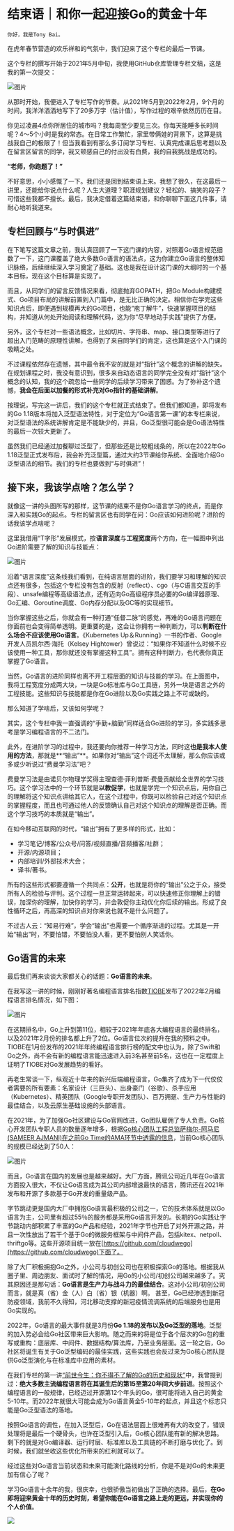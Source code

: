 # 结束语｜和你一起迎接Go的黄金十年

    你好，我是Tony Bai。

在虎年春节营造的欢乐祥和的气氛中，我们迎来了这个专栏的最后一节课。

这个专栏的撰写开始于2021年5月中旬，我使用GitHub仓库管理专栏文稿，这是我的第一次提交：

![图片](https://static001.geekbang.org/resource/image/de/62/de2a005cb6bd57c9b9cb004d2fe20362.png?wh=1068x252)

从那时开始，我便进入了专栏写作的节奏。从2021年5月到2022年2月，9个月的时间，我洋洋洒洒地写下了20多万字（估计值），写作过程的艰辛依然历历在目。

你见过凌晨4点你所居住的城市吗？我每周至少要见三次。你每天能睡多长时间呢？4～5个小时是我的常态。在日常工作繁忙，家里带俩娃的背景下，这算是挑战我自己的极限了！但当我看到有那么多订阅学习专栏、认真完成课后思考题以及在留言区留言的同学，我又顿感自己的付出没有白费，我的自我挑战是成功的。

**“老师，你跑题了！”**

不好意思，小小感慨了一下。我们还是回到结束语上来。我想了很久，在这最后一讲里，还能给你说点什么呢？人生大道理？职涯规划建议？轻松的、搞笑的段子？可惜这些我都不擅长。最后，我决定借着这篇结束语，和你聊聊下面这几件事，请耐心地听我道来。

## 专栏回顾与“与时俱进”

在下笔写这篇文章之前，我认真回顾了一下这门课的内容，对照着Go语言规范细数了一下，这门课覆盖了绝大多数Go语言的语法点，这为你建立Go语言的整体知识脉络，后续继续深入学习奠定了基础。这也是我在设计这门课的大纲时的一个基本目标，现在这个目标算是实现了。

而且，从同学们的留言反馈情况来看，彻底抛弃GOPATH，把Go Module构建模式、Go项目布局的讲解前置到入门篇中，是无比正确的决定。相信你在学完这些知识点后，即便遇到规模再大的Go项目，也能“庖丁解牛”，快速掌握项目的结构，并知道从何处开始阅读和理解代码，这为你“尽早地动手实践”提供了方便。

另外，这个专栏对一些语法概念，比如切片、字符串、map、接口类型等进行了超出入门范畴的原理性讲解，也得到了来自同学们的肯定，这也算是这个入门课的吸睛之处。

不过课程依然存在遗憾，其中最令我不安的就是对“指针”这个概念的讲解的缺失。在规划课程之时，我没有意识到，很多来自动态语言的同学完全没有对“指针”这个概念的认知，我的这个疏忽给一些同学的后续学习带来了困惑。为了弥补这个遗憾，**我会在后面以加餐的形式补充对Go指针的基础讲解**。

按理说，写完这一讲后，我们的这个专栏就正式结束了。但我们都知道，即将发布的Go 1.18版本将加入泛型语法特性，对于定位为“Go语言第一课”的本专栏来说，对泛型语法的系统讲解肯定是不能缺少的，并且，Go泛型很可能会是Go语法特性的最后一次较大更新了。

虽然我们已经通过加餐聊过泛型了，但那些还是比较粗线条的，所以在2022年Go 1.18泛型正式发布后，我会补充泛型篇，通过大约3节课给你系统、全面地介绍Go泛型语法的细节。我们的专栏也要做到“与时俱进”！

## 接下来，我该学点啥？怎么学？

就像这一讲的头图所写的那样，这节课的结束不是你Go语言学习的终点，而是你深入和实践Go的起点。专栏的留言区也有同学在问：Go应该如何进阶呢？进阶的话我该学点啥呢？

这里我借用“T字形”发展模式，按**语言深度**与**工程宽度**两个方向，在一幅图中列出Go进阶需要了解的知识与技能点：

![图片](https://static001.geekbang.org/resource/image/e4/d6/e42620d46eb73692d9c5c1479d6244d6.jpg?wh=1920x1047)

沿着“语言深度”这条线我们看到，在纯语言层面的进阶，我们要学习和理解的知识点还有很多，包括这个专栏没有包含的反射（reflect）、cgo（与C语言交互的手段）、unsafe编程等高级语法点，还有迈向Go高级程序员必要的Go编译器原理、Go汇编、Goroutine调度、Go内存分配以及GC等的实现细节。

当你掌握这些之后，你就会有一种打通“任督二脉”的感觉，再难的Go语言问题在你面前也会变得简单透明。更重要的是，这会让你拥有一种判断力，可以**判断在什么场合不应该使用Go语言**。《Kubernetes Up＆Running》一书的作者、Google开发人员凯尔西·海托（Kelsey Hightower）曾说过：“如果你不知道什么时候不应该使用一种工具，那你就还没有掌握这种工具”。拥有这种判断力，也代表你真正掌握了Go语言。

当然，Go语言的进阶同样也离不开工程层面的知识与技能的学习。在上面图中，我将工程宽度分成两大块，一块是Go标准库与Go工具链，另外一块是语言之外的工程技能。这些知识与技能都是你在Go进阶以及Go实践之路上不可或缺的。

那么知道了学啥后，又该如何学呢？

其实，这个专栏中我一直强调的“手勤+脑勤”同样适合Go进阶的学习，多实践多思考是学习编程语言的不二法门。

此外，在进阶学习的过程中，我还要向你推荐一种学习方法，同时这**也是我本人使用的方法**，那就是**“输出”**。如果你对“输出”这个词还不太理解，那么你应该或多或少听说过“费曼学习法”吧？

费曼学习法是由诺贝尔物理学奖得主理查德·菲利普斯·费曼贡献给全世界的学习技巧。这个学习法中的一个环节就是**以教促学**，也就是学完一个知识点后，用你自己的理解将这个知识点讲给其它人，在这个过程中，你既可以检验自己对这个知识点的掌握程度，而且也可通过他人的反馈确认自己对这个知识点的理解是否正确。而这个学习技巧的本质就是“输出”。

在如今移动互联网的时代，“输出”拥有了更多样的形式，比如：

*   学习笔记/博客/公众号/问答/视频直播/音频播客/社群；
*   开源/内源项目；
*   内部培训/外部技术大会；
*   译书/著书。

所有的这些形式都要遵循一个共同点：**公开**，也就是将你的“输出”公之于众，接受所有人的检验与评判。这个过程一旦正常运转起来，可以快速修正你理解上的错误，加深你的理解，加快你的学习，并会敦促你主动优化你后续的输出。形成了良性循环之后，再高深的知识点对你来说也就不是什么问题了。

不过古人云：“知易行难”，学会“输出”也需要一个循序渐进的过程。尤其是一开始“输出”时，不要怕错，不要怕没人看，更不要怕别人笑话你。

## Go语言的未来

最后我们再来谈谈大家都关心的话题：**Go语言的未来**。

在我写这一讲的时候，刚刚好著名编程语言排名指数[TIOBE](https://www.tiobe.com/tiobe-index/)发布了2022年2月编程语言排名情况，如下图：

![图片](https://static001.geekbang.org/resource/image/71/0b/715a7e555baa58dbf9279b51d95acb0b.png?wh=1916x1486)

在这期排名中，Go上升到第11位，相较于2021年年底各大编程语言的最终排名，以及2021年2月份的排名都上升了2位。Go语言位次的提升在我的预料之中。TIOBE在1月份发布的2021年年终编程语言排行榜的配文中也认为，除了Swift和Go之外，尚不会有新的编程语言能迅速进入前3名甚至前5名，这也在一定程度上证明了TIOBE对Go发展趋势的看好。

再老生常谈一下，纵观近十年来的新兴后端编程语言，Go集齐了成为下一代佼佼者需要的所有要素：名家设计（三巨头）、出身豪门（谷歌）、杀手应用（Kubernetes）、精英团队（Google专职开发团队）、百万拥趸、生产力与性能的最佳结合，以及云原生基础设施的头部语言。

在2021年，为了加强Go社区建设与Go官网改进，Go团队雇佣了专人负责。Go核心开发团队专职人员的数量逐年增多，根据[Go核心团队工程总监萨梅尔-阿马尼(SAMEER AJMANI)在之前Go Time的AMA环节中透露的信息](https://changelog.com/gotime/210)，当前Go核心团队的规模已经达到了50人：

![图片](https://static001.geekbang.org/resource/image/81/98/81d5425114f6eed69c78124d3a59ea98.jpg?wh=800x111)

而且，Go语言在国内的发展也是越来越好。大厂方面，腾讯公司近几年在Go语言方面投入很大，不仅让Go语言成为其公司内部增速最快的语言，腾讯还在2021年发布和开源了多款基于Go开发的重量级产品。

字节跳动更是国内大厂中拥抱Go语言最积极的公司之一，它的技术体系就是以Go语言为主，公司里有超过55％的服务都是采用Go语言开发的。长期的Go实践让字节跳动内部积累了丰富的Go产品和经验，2021年字节也开启了对外开源之路，并且一次性放出了若干个基于Go的微服务框架与中间件产品，包括kitex、netpoll、thriftgo等。这些开源项目统一放在[https://github.com/cloudwego](https://github.com/cloudwego)下面了。

除了大厂积极拥抱Go之外，小公司与初创公司也在积极探索Go的落地。根据我从圈子里、周边朋友、面试时了解的情况，用Go的小公司/初创公司越来越多了。究其原因还是那句话：**Go语言是生产力与战斗力的最佳结合**。这对小公司/初创公司而言，就是真（省）金（人）白（省）银（机器）啊。 甚至，Go已经渗透到新冠防疫领域，我前不久得知，河北移动支撑的新冠疫情流调系统的后端服务也是用Go实现的。

2022年，Go语言的最大事件就是3月份**Go 1.18的发布以及Go泛型的落地**。泛型的加入势必会给Go社区带来巨大影响。随之而来的将是位于各个层次的Go包的重写或重构：底层库、中间件、数据结构/算法库，乃至业务层面。这一轮之后，Go社区将诞生有关于Go泛型编码的最佳实践，这些实践也会反过来为Go核心团队提供Go泛型演化与在标准库中应用的素材。

在我们专栏的第一讲[“前世今生：你不得不了解的Go的历史和现状”](https://time.geekbang.org/column/article/426282)中，我曾提到过：**绝大多数主流编程语言将在其诞生后的第15至第20年间大步前进**。按照这个编程语言的一般规律，已经迈过开源第12个年头的Go，很可能将进入自己的黄金5-10年。而2022年就很大可能会成为Go语言黄金5-10年的起点，并且这个标志只能是Go泛型语法的落地。

按照Go语言的调性，在加入泛型后，Go在语法层面上很难再有大的改变了，错误处理将是最后一个硬骨头，也许在泛型引入后，Go核心团队能有新的解决思路。剩下的就是对Go编译器、运行时层、标准库以及工具链的不断打磨与优化了。到时候，我们就坐收这些优化所带来的红利就可以了。

经过这些对Go语言当前状态和未来可能演化路线的分析，你是不是对Go的未来更加有信心了呢？

学习Go语言十余年的我，很庆幸，也很骄傲当初做出了正确的选择。最后，**在Go即将迎来黄金十年的历史时刻，希望你能在Go语言之路上走的更远，并实现你的个人价值**。

[![](https://static001.geekbang.org/resource/image/0a/25/0a8b8d870401fa225c607450a916f625.jpg?wh=1142x801)](https://jinshuju.net/f/AclglJ)
    
